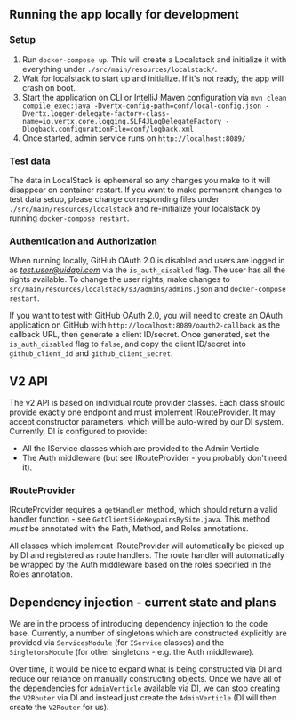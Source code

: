 ## Running the app locally for development
### Setup
1. Run `docker-compose up`. This will create a Localstack and initialize it with everything under `./src/main/resources/localstack/`.
2. Wait for localstack to start up and initialize. If it's not ready, the app will crash on boot. 
3. Start the application on CLI or IntelliJ Maven configuration via `mvn clean compile exec:java -Dvertx-config-path=conf/local-config.json -Dvertx.logger-delegate-factory-class-name=io.vertx.core.logging.SLF4JLogDelegateFactory -Dlogback.configurationFile=conf/logback.xml`
4. Once started, admin service runs on `http://localhost:8089/`

### Test data
The data in LocalStack is ephemeral so any changes you make to it will disappear on container restart. If you want
to make permanent changes to test data setup, please change corresponding files under `./src/main/resources/localstack`
and re-initialize your localstack by running `docker-compose restart`.

### Authentication and Authorization
When running locally, GitHub OAuth 2.0 is disabled and users are logged in as *test.user@uidapi.com* via the 
`is_auth_disabled` flag. The user has all the rights available. To change the user rights, make changes to 
`src/main/resources/localstack/s3/admins/admins.json` and `docker-compose restart`.

If you want to test with GitHub OAuth 2.0, you will need to create an OAuth application on GitHub with `http://localhost:8089/oauth2-callback` as the callback URL, then generate a client ID/secret. Once generated, set the `is_auth_disabled` flag to `false`, and copy the client ID/secret into `github_client_id` and `github_client_secret`.

## V2 API

The v2 API is based on individual route provider classes. Each class should provide exactly one endpoint and must implement IRouteProvider. It may accept constructor parameters, which will be auto-wired by our DI system. Currently, DI is configured to provide:
- All the IService classes which are provided to the Admin Verticle.
- The Auth middleware (but see IRouteProvider - you probably don't need it).

### IRouteProvider

IRouteProvider requires a `getHandler` method, which should return a valid handler function - see `GetClientSideKeypairsBySite.java`. This method *must* be annotated with the Path, Method, and Roles annotations.

All classes which implement IRouteProvider will automatically be picked up by DI and registered as route handlers. The route handler will automatically be wrapped by the Auth middleware based on the roles specified in the Roles annotation.

## Dependency injection - current state and plans

We are in the process of introducing dependency injection to the code base. Currently, a number of singletons which are constructed explicitly are provided via `ServicesModule` (for `IService` classes) and the `SingletonsModule` (for other singletons - e.g. the Auth middleware).

Over time, it would be nice to expand what is being constructed via DI and reduce our reliance on manually constructing objects. Once we have all of the dependencies for `AdminVerticle` available via DI, we can stop creating the `V2Router` via DI and instead just create the `AdminVerticle` (DI will then create the `V2Router` for us).